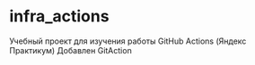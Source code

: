 # infra_actions
Учебный проект для изучения работы GitHub Actions (Яндекс Практикум)
Добавлен GitAction